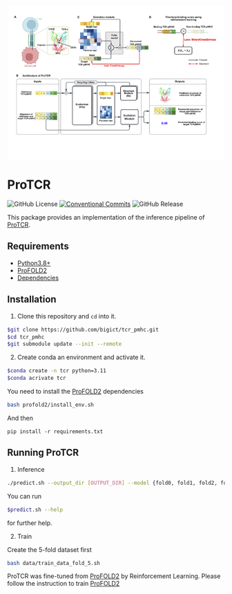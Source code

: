 ![header](assets/fig1.png)

# ProTCR

![GitHub License](https://img.shields.io/github/license/bigict/tar_pmhc)
[![Conventional Commits](https://img.shields.io/badge/Conventional%20Commits-1.0.0-yellow.svg)](https://conventionalcommits.org)
![GitHub Release](https://img.shields.io/github/v/release/bigict/tcr_pmhc)


This package provides an implementation of the inference pipeline of [ProTCR](https://github.com/bigict/tcr_pmhc). 

## Requirements

* [Python3.8+](https://www.python.org)
* [ProFOLD2](https://github.com/bigict/ProFOLD2)
* [Dependencies](https://github.com/bigict/tcr_pmhc/network/dependencies)

## Installation

1.  Clone this repository and `cd` into it.

  ```bash
  $git clone https://github.com/bigict/tcr_pmhc.git
  $cd tcr_pmhc
  $git submodule update --init --remote
  ```

2. Create conda an environment and activate it.

  ```bash
  $conda create -n tcr python=3.11
  $conda acrivate tcr
  ```

  You need to install the [ProFOLD2](https://github.com/bigict/ProFOLD2) dependencies
  ```bash
  bash profold2/install_env.sh
  ```

  And then
  ```
  pip install -r requirements.txt 
  ```

## Running ProTCR

1. Inference

  ```bash
  ./predict.sh --output_dir [OUTPUT_DIR] --model {fold0, fold1, fold2, fold3, fold4} [CSV_FILE]...
  ```
  
  You can run
  ```bash
  $predict.sh --help
  ```
  for further help.
  
2. Train

  Create the 5-fold dataset first
  ```bash
  bash data/train_data_fold_5.sh
  ```

  ProTCR was fine-tuned from [ProFOLD2](https://github.com/bigict/ProFOLD2) by Reinforcement Learning.
  Please follow the instruction to train [ProFOLD2](https://github.com/bigict/ProFOLD2)
